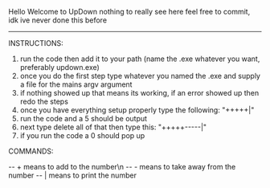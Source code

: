 Hello Welcome to UpDown nothing to really see here feel free to commit, idk ive never done this before
______________________________________________________________________________________________________

INSTRUCTIONS:

1. run the code then add it to your path (name the .exe whatever you want, preferably updown.exe)
2. once you do the first step type whatever you named the .exe and supply a file for the mains argv argument
3. if nothing showed up that means its working, if an error showed up then redo the steps
4. once you have everything setup properly type the following: "+++++|"
5. run the code and a 5 should be output
6. next type delete all of that then type this: "+++++-----|"
7. if you run the code a 0 should pop up

COMMANDS:

-- + means to add to the number\n
-- - means to take away from the number
-- | means to print the number
